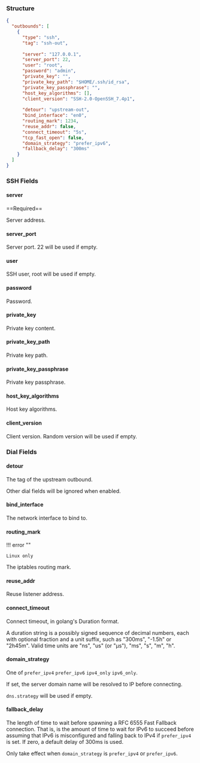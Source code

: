### Structure

```json
{
  "outbounds": [
    {
      "type": "ssh",
      "tag": "ssh-out",
     
      "server": "127.0.0.1",
      "server_port": 22,
      "user": "root",
      "password": "admin",
      "private_key": "",
      "private_key_path": "$HOME/.ssh/id_rsa",
      "private_key_passphrase": "",
      "host_key_algorithms": [],
      "client_version": "SSH-2.0-OpenSSH_7.4p1",
      
      "detour": "upstream-out",
      "bind_interface": "en0",
      "routing_mark": 1234,
      "reuse_addr": false,
      "connect_timeout": "5s",
      "tcp_fast_open": false,
      "domain_strategy": "prefer_ipv6",
      "fallback_delay": "300ms"
    }
  ]
}
```

### SSH Fields

#### server

==Required==

Server address.

#### server_port

Server port. 22 will be used if empty.

#### user

SSH user, root will be used if empty.

#### password

Password.

#### private_key

Private key content.

#### private_key_path

Private key path.

#### private_key_passphrase

Private key passphrase.

#### host_key_algorithms

Host key algorithms.

#### client_version

Client version. Random version will be used if empty.

### Dial Fields

#### detour

The tag of the upstream outbound.

Other dial fields will be ignored when enabled.

#### bind_interface

The network interface to bind to.

#### routing_mark

!!! error ""

    Linux only

The iptables routing mark.

#### reuse_addr

Reuse listener address.

#### connect_timeout

Connect timeout, in golang's Duration format.

A duration string is a possibly signed sequence of
decimal numbers, each with optional fraction and a unit suffix,
such as "300ms", "-1.5h" or "2h45m".
Valid time units are "ns", "us" (or "µs"), "ms", "s", "m", "h".

#### domain_strategy

One of `prefer_ipv4` `prefer_ipv6` `ipv4_only` `ipv6_only`.

If set, the server domain name will be resolved to IP before connecting.

`dns.strategy` will be used if empty.

#### fallback_delay

The length of time to wait before spawning a RFC 6555 Fast Fallback connection.
That is, is the amount of time to wait for IPv6 to succeed before assuming
that IPv6 is misconfigured and falling back to IPv4 if `prefer_ipv4` is set.
If zero, a default delay of 300ms is used.

Only take effect when `domain_strategy` is `prefer_ipv4` or `prefer_ipv6`.
